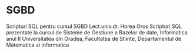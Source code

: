 # SGBD
Scripturi SQL pentru cursul SGBD
Lect.univ.dr. Horea Oros
Scripturi SQL prezentate la cursul de Sisteme de Gestiune a Bazelor de date, Informatica anul II
Universitatea din Oradea, Facultatea de Stiinte, Departamentul de Matematica si Informatica

